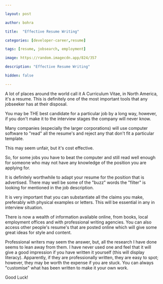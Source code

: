 ```yaml
---

layout: post

author: bohra

title:  "Effective Resume Writing"

categories: [developer-career,resume]

tags: [resume, jobsearch, employment]

image: https://random.imagecdn.app/824/357

description: "Effective Resume Writing"

hidden: false

--- 
```


A lot of places around the world call it A Curriculum Vitae, in North America, it's a resume. This is definitely one of the most important tools that any jobseeker has at their disposal.

You may be THE best candidate for a particular job by a long way, however, if you don't make it to the interview stages the company will never know. 

Many companies (especially the larger corporations) will use computer software to "read" all the resume's and reject any that don't fit a particular template.

This may seem unfair, but it's cost effective. 

So, for some jobs you have to beat the computer and still read well enough for someone who may not have any knowledge of the position you are applying for.

It is definitely worthwhile to adapt your resume for the position that is advertised. There may well be some of the "buzz" words the "filter" is looking for mentioned in the job description. 

It is very important that you can substantiate all the claims you make, preferably with physical examples or letters. This will be essential in any in interview situation. 

There is now a wealth of information available online, from books, local employment offices and with professional writing agencies. You can also access other people's resume's that are posted online which will give some great ideas for style and content. 

Professional writers may seem the answer, but, all the research I have done seems to lean away from them. I have never used one and feel that it will give a good impression if you have written it yourself (this will display literacy). Apparently, if they are professionally written, they are easy to spot; however, they may be worth the expense if you are stuck. You can always "customise" what has been written to make it your own work. 

Good Luck!
